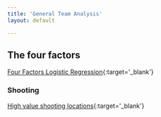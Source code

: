 ```yaml
---
title: 'General Team Analysis'
layout: default

---
```



## The four factors

[Four Factors Logistic Regression](files/team_fourfactors_logistic.html){:target='_blank'}

### Shooting

[High value shooting locations](files/high_value_shooting_locations.html){:target='_blank'}
